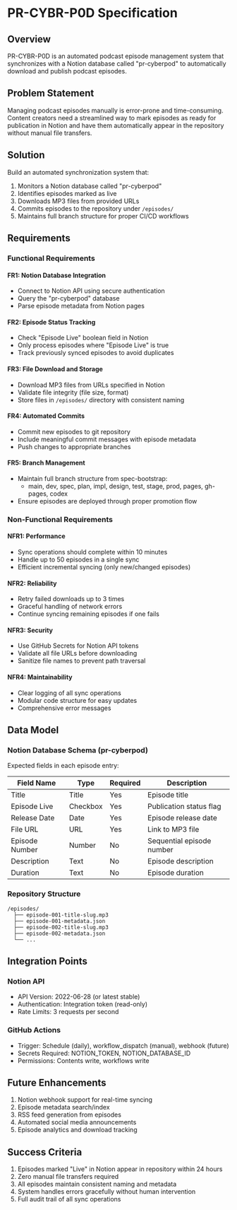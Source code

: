 # PR-CYBR-P0D Specification

## Overview
PR-CYBR-P0D is an automated podcast episode management system that synchronizes with a Notion database called "pr-cyberpod" to automatically download and publish podcast episodes.

## Problem Statement
Managing podcast episodes manually is error-prone and time-consuming. Content creators need a streamlined way to mark episodes as ready for publication in Notion and have them automatically appear in the repository without manual file transfers.

## Solution
Build an automated synchronization system that:
1. Monitors a Notion database called "pr-cyberpod"
2. Identifies episodes marked as live
3. Downloads MP3 files from provided URLs
4. Commits episodes to the repository under `/episodes/`
5. Maintains full branch structure for proper CI/CD workflows

## Requirements

### Functional Requirements

#### FR1: Notion Database Integration
- Connect to Notion API using secure authentication
- Query the "pr-cyberpod" database
- Parse episode metadata from Notion pages

#### FR2: Episode Status Tracking
- Check "Episode Live" boolean field in Notion
- Only process episodes where "Episode Live" is true
- Track previously synced episodes to avoid duplicates

#### FR3: File Download and Storage
- Download MP3 files from URLs specified in Notion
- Validate file integrity (file size, format)
- Store files in `/episodes/` directory with consistent naming

#### FR4: Automated Commits
- Commit new episodes to git repository
- Include meaningful commit messages with episode metadata
- Push changes to appropriate branches

#### FR5: Branch Management
- Maintain full branch structure from spec-bootstrap:
  - main, dev, spec, plan, impl, design, test, stage, prod, pages, gh-pages, codex
- Ensure episodes are deployed through proper promotion flow

### Non-Functional Requirements

#### NFR1: Performance
- Sync operations should complete within 10 minutes
- Handle up to 50 episodes in a single sync
- Efficient incremental syncing (only new/changed episodes)

#### NFR2: Reliability
- Retry failed downloads up to 3 times
- Graceful handling of network errors
- Continue syncing remaining episodes if one fails

#### NFR3: Security
- Use GitHub Secrets for Notion API tokens
- Validate all file URLs before downloading
- Sanitize file names to prevent path traversal

#### NFR4: Maintainability
- Clear logging of all sync operations
- Modular code structure for easy updates
- Comprehensive error messages

## Data Model

### Notion Database Schema (pr-cyberpod)
Expected fields in each episode entry:

| Field Name | Type | Required | Description |
|------------|------|----------|-------------|
| Title | Title | Yes | Episode title |
| Episode Live | Checkbox | Yes | Publication status flag |
| Release Date | Date | Yes | Episode release date |
| File URL | URL | Yes | Link to MP3 file |
| Episode Number | Number | No | Sequential episode number |
| Description | Text | No | Episode description |
| Duration | Text | No | Episode duration |

### Repository Structure
```
/episodes/
  ├── episode-001-title-slug.mp3
  ├── episode-001-metadata.json
  ├── episode-002-title-slug.mp3
  ├── episode-002-metadata.json
  └── ...
```

## Integration Points

### Notion API
- API Version: 2022-06-28 (or latest stable)
- Authentication: Integration token (read-only)
- Rate Limits: 3 requests per second

### GitHub Actions
- Trigger: Schedule (daily), workflow_dispatch (manual), webhook (future)
- Secrets Required: NOTION_TOKEN, NOTION_DATABASE_ID
- Permissions: Contents write, workflows write

## Future Enhancements
1. Notion webhook support for real-time syncing
2. Episode metadata search/index
3. RSS feed generation from episodes
4. Automated social media announcements
5. Episode analytics and download tracking

## Success Criteria
1. Episodes marked "Live" in Notion appear in repository within 24 hours
2. Zero manual file transfers required
3. All episodes maintain consistent naming and metadata
4. System handles errors gracefully without human intervention
5. Full audit trail of all sync operations
